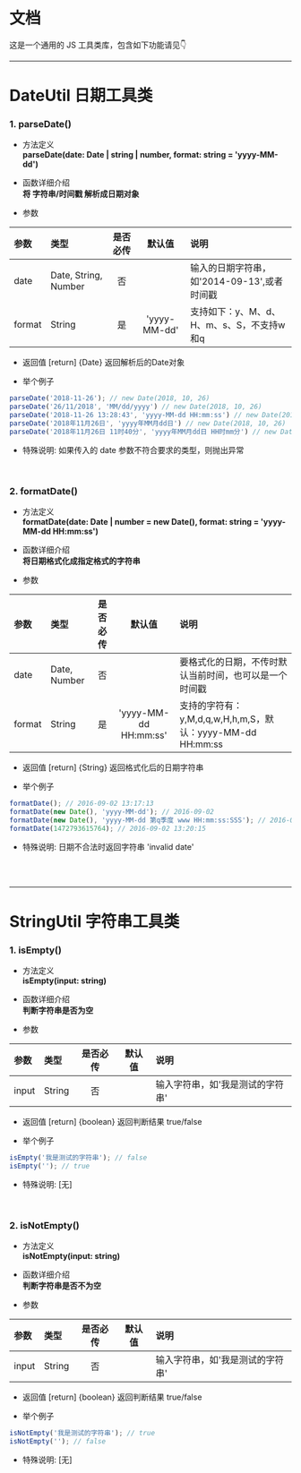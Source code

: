 # 文档
这是一个通用的 JS 工具类库，包含如下功能请见👇
***
# DateUtil 日期工具类

### 1. parseDate()
* 方法定义<br>
**parseDate(date: Date | string | number, format: string = 'yyyy-MM-dd')**

* 函数详细介绍<br>
**将 字符串/时间戳 解析成日期对象**

* 参数<br>

| 参数             | 类型                    | 是否必传         | 默认值            | 说明                                                         |
|:-----------     | :-----------           |:----------:      | :------:         | :------------------------------------------------------------ |
| date            | Date, String, Number   | 否               |                  | 输入的日期字符串，如'2014-09-13',或者时间戳                        |
| format          | String                 | 是               | 'yyyy-MM-dd'     | 支持如下：y、M、d、H、m、s、S，不支持w和q                          |
- 返回值 [return] {Date} 返回解析后的Date对象

* 举个例子

```js
parseDate('2018-11-26'); // new Date(2018, 10, 26)
parseDate('26/11/2018', 'MM/dd/yyyy') // new Date(2018, 10, 26)
parseDate('2018-11-26 13:28:43', 'yyyy-MM-dd HH:mm:ss') // new Date(2018, 10, 26, 13, 28, 43)
parseDate('2018年11月26日', 'yyyy年MM月dd日') // new Date(2018, 10, 26)
parseDate('2018年11月26日 11时40分', 'yyyy年MM月dd日 HH时mm分') // new Date(2018, 10, 26, 11, 40)
```

* 特殊说明: 如果传入的 date 参数不符合要求的类型，则抛出异常

<br>

### 2. formatDate()
* 方法定义<br>
**formatDate(date: Date | number = new Date(), format: string = 'yyyy-MM-dd HH:mm:ss')**

* 函数详细介绍<br>
**将日期格式化成指定格式的字符串**

* 参数<br>

| 参数             | 类型                    | 是否必传         | 默认值            | 说明                                                         |
|:-----------     | :-----------           |:----------:      | :------:         | :------------------------------------------------------------ |
| date            | Date, Number           | 否               |                  | 要格式化的日期，不传时默认当前时间，也可以是一个时间戳                        |
| format          | String                 | 是               | 'yyyy-MM-dd HH:mm:ss'     | 支持的字符有：y,M,d,q,w,H,h,m,S，默认：yyyy-MM-dd HH:mm:ss                          |
- 返回值 [return] {String} 返回格式化后的日期字符串

* 举个例子

```js
formatDate(); // 2016-09-02 13:17:13
formatDate(new Date(), 'yyyy-MM-dd'); // 2016-09-02
formatDate(new Date(), 'yyyy-MM-dd 第q季度 www HH:mm:ss:SSS'); // 2016-09-02 第3季度 星期五 13:19:15:792
formatDate(1472793615764); // 2016-09-02 13:20:15
```

* 特殊说明: 日期不合法时返回字符串 'invalid date'

<br>
<br>

***
# StringUtil 字符串工具类

### 1. isEmpty()
* 方法定义<br>
**isEmpty(input: string)**

* 函数详细介绍<br>
**判断字符串是否为空**

* 参数<br>

| 参数             | 类型                    | 是否必传         | 默认值            | 说明                                                         |
|:-----------     | :-----------           |:----------:      | :------:         | :------------------------------------------------------------ |
| input            | String                | 否               |                  | 输入字符串，如'我是测试的字符串'                        |
- 返回值 [return] {boolean} 返回判断结果 true/false

* 举个例子

```js
isEmpty('我是测试的字符串'); // false
isEmpty(''); // true
```

* 特殊说明: [无]

<br>

### 2. isNotEmpty()
* 方法定义<br>
**isNotEmpty(input: string)**

* 函数详细介绍<br>
**判断字符串是否不为空**

* 参数<br>

| 参数             | 类型                    | 是否必传         | 默认值            | 说明                                                         |
|:-----------     | :-----------           |:----------:      | :------:         | :------------------------------------------------------------ |
| input            | String                | 否               |                  | 输入字符串，如'我是测试的字符串'                        |
- 返回值 [return] {boolean} 返回判断结果 true/false

* 举个例子

```js
isNotEmpty('我是测试的字符串'); // true
isNotEmpty(''); // false
```

* 特殊说明: [无]


